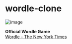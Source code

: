 # wordle-clone

![image](https://user-images.githubusercontent.com/31341013/153721095-60af9e67-5887-49e8-a58e-a5e0df01f5f0.png)

**Official Wordle Game**\
[Wordle - The New York Times](https://www.nytimes.com/games/wordle/index.html)
